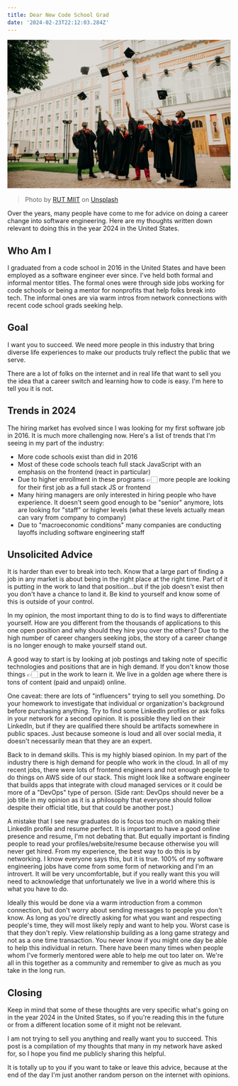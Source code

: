 ```yaml
---
title: Dear New Code School Grad
date: '2024-02-23T22:12:03.284Z'
---
```


![Diploma](./diploma.jpg)

> Photo by <a href="https://unsplash.com/@rutmiit?utm_content=creditCopyText&utm_medium=referral&utm_source=unsplash">RUT MIIT</a> on <a href="https://unsplash.com/photos/people-in-black-academic-dress-standing-on-green-grass-field-during-daytime-hpRGrfOIybc?utm_content=creditCopyText&utm_medium=referral&utm_source=unsplash">Unsplash</a>

Over the years, many people have come to me for advice on doing a career change into software engineering. Here are my thoughts written down relevant to doing this in the year 2024 in the United States.

## Who Am I

I graduated from a code school in 2016 in the United States and have been employed as a software engineer ever since. I've held both formal and informal mentor titles. The formal ones were through side jobs working for code schools or being a mentor for nonprofits that help folks break into tech. The informal ones are via warm intros from network connections with recent code school grads seeking help.

## Goal

I want you to succeed. We need more people in this industry that bring diverse life experiences to make our products truly reflect the public that we serve.

There are a lot of folks on the internet and in real life that want to sell you the idea that a career switch and learning how to code is easy. I'm here to tell you it is not.

## Trends in 2024

The hiring market has evolved since I was looking for my first software job in 2016. It is much more challenging now. Here's a list of trends that I'm seeing in my part of the industry:

- More code schools exist than did in 2016
- Most of these code schools teach full stack JavaScript with an emphasis on the frontend (react in particular)
- Due to higher enrollment in these programs 👉🏻 more people are looking for their first job as a full stack JS or frontend
- Many hiring managers are only interested in hiring people who have experience. It doesn't seem good enough to be "senior" anymore, lots are looking for "staff" or higher levels (what these levels actually mean can vary from company to company)
- Due to "macroeconomic conditions" many companies are conducting layoffs including software engineering staff

## Unsolicited Advice

It is harder than ever to break into tech. Know that a large part of finding a job in any market is about being in the right place at the right time. Part of it is putting in the work to land that position...but if the job doesn't exist then you don't have a chance to land it. Be kind to yourself and know some of this is outside of your control.

In my opinion, the most important thing to do is to find ways to differentiate yourself. How are you different from the thousands of applications to this one open position and why should they hire you over the others? Due to the high number of career changers seeking jobs, the story of a career change is no longer enough to make yourself stand out.

A good way to start is by looking at job postings and taking note of specific technologies and positions that are in high demand. If you don't know those things 👉🏻 put in the work to learn it. We live in a golden age where there is tons of content (paid and unpaid) online.

One caveat: there are lots of "influencers" trying to sell you something. Do your homework to investigate that individual or organization's background before purchasing anything. Try to find some LinkedIn profiles or ask folks in your network for a second opinion. It is possible they lied on their LinkedIn, but if they are qualified there should be artifacts somewhere in public spaces. Just because someone is loud and all over social media, it doesn't necessarily mean that they are an expert.

Back to in demand skills. This is my highly biased opinion. In my part of the industry there is high demand for people who work in the cloud. In all of my recent jobs, there were lots of frontend engineers and not enough people to do things on AWS side of our stack. This might look like a software engineer that builds apps that integrate with cloud managed services or it could be more of a "DevOps" type of person. (Side rant: DevOps should never be a job title in my opinion as it is a philosophy that everyone should follow despite their official title, but that could be another post.)

A mistake that I see new graduates do is focus too much on making their LinkedIn profile and resume perfect. It is important to have a good online presence and resume, I'm not debating that. But equally important is finding people to read your profiles/website/resume because otherwise you will never get hired. From my experience, the best way to do this is by networking. I know everyone says this, but it is true. 100% of my software engineering jobs have come from some form of networking and I'm an introvert. It will be very uncomfortable, but if you really want this you will need to acknowledge that unfortunately we live in a world where this is what you have to do.

Ideally this would be done via a warm introduction from a common connection, but don't worry about sending messages to people you don't know. As long as you're directly asking for what you want and respecting people's time, they will most likely reply and want to help you. Worst case is that they don't reply. View relationship building as a long game strategy and not as a one time transaction. You never know if you might one day be able to help this individual in return. There have been many times when people whom I've formerly mentored were able to help me out too later on. We're all in this together as a community and remember to give as much as you take in the long run.

## Closing

Keep in mind that some of these thoughts are very specific what's going on in the year 2024 in the United States, so if you're reading this in the future or from a different location some of it might not be relevant.

I am not trying to sell you anything and really want you to succeed. This post is a compilation of my thoughts that many in my network have asked for, so I hope you find me publicly sharing this helpful.

It is totally up to you if you want to take or leave this advice, because at the end of the day I'm just another random person on the internet with opinions.
